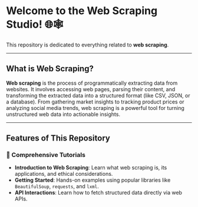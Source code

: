 # Welcome to the Web Scraping Studio! 🌐🕸️

This repository is dedicated to everything related to **web scraping**.

---

## What is Web Scraping?

**Web scraping** is the process of programmatically extracting data from websites. It involves accessing web pages, parsing their content, and transforming the extracted data into a structured format (like CSV, JSON, or a database). From gathering market insights to tracking product prices or analyzing social media trends, web scraping is a powerful tool for turning unstructured web data into actionable insights.

---

## Features of This Repository

### 🌟 Comprehensive Tutorials
- **Introduction to Web Scraping**: Learn what web scraping is, its applications, and ethical considerations.
- **Getting Started**: Hands-on examples using popular libraries like `BeautifulSoup`, `requests`, and `lxml`.
- **API Interactions**: Learn how to fetch structured data directly via web APIs.